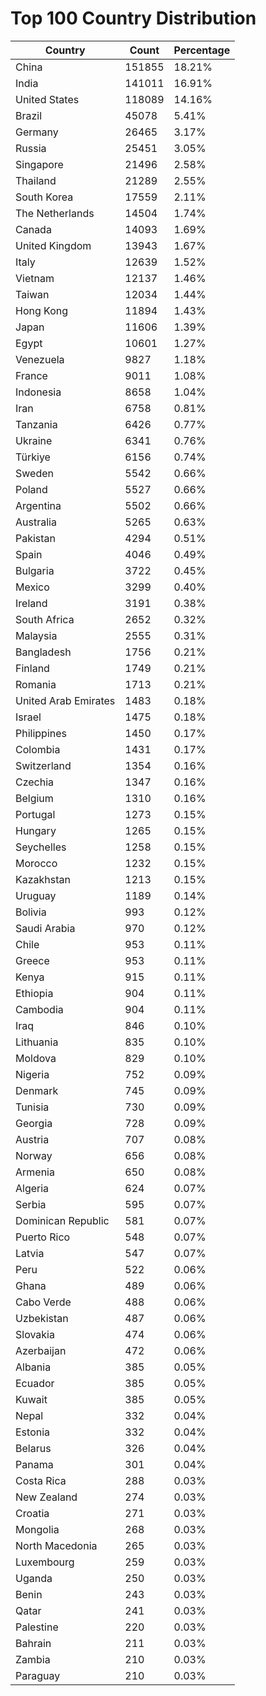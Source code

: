 # Top 100 Country Distribution
| Country | Count | Percentage |
|----|----|----|
| China | 151855 | 18.21% |
| India | 141011 | 16.91% |
| United States | 118089 | 14.16% |
| Brazil | 45078 | 5.41% |
| Germany | 26465 | 3.17% |
| Russia | 25451 | 3.05% |
| Singapore | 21496 | 2.58% |
| Thailand | 21289 | 2.55% |
| South Korea | 17559 | 2.11% |
| The Netherlands | 14504 | 1.74% |
| Canada | 14093 | 1.69% |
| United Kingdom | 13943 | 1.67% |
| Italy | 12639 | 1.52% |
| Vietnam | 12137 | 1.46% |
| Taiwan | 12034 | 1.44% |
| Hong Kong | 11894 | 1.43% |
| Japan | 11606 | 1.39% |
| Egypt | 10601 | 1.27% |
| Venezuela | 9827 | 1.18% |
| France | 9011 | 1.08% |
| Indonesia | 8658 | 1.04% |
| Iran | 6758 | 0.81% |
| Tanzania | 6426 | 0.77% |
| Ukraine | 6341 | 0.76% |
| Türkiye | 6156 | 0.74% |
| Sweden | 5542 | 0.66% |
| Poland | 5527 | 0.66% |
| Argentina | 5502 | 0.66% |
| Australia | 5265 | 0.63% |
| Pakistan | 4294 | 0.51% |
| Spain | 4046 | 0.49% |
| Bulgaria | 3722 | 0.45% |
| Mexico | 3299 | 0.40% |
| Ireland | 3191 | 0.38% |
| South Africa | 2652 | 0.32% |
| Malaysia | 2555 | 0.31% |
| Bangladesh | 1756 | 0.21% |
| Finland | 1749 | 0.21% |
| Romania | 1713 | 0.21% |
| United Arab Emirates | 1483 | 0.18% |
| Israel | 1475 | 0.18% |
| Philippines | 1450 | 0.17% |
| Colombia | 1431 | 0.17% |
| Switzerland | 1354 | 0.16% |
| Czechia | 1347 | 0.16% |
| Belgium | 1310 | 0.16% |
| Portugal | 1273 | 0.15% |
| Hungary | 1265 | 0.15% |
| Seychelles | 1258 | 0.15% |
| Morocco | 1232 | 0.15% |
| Kazakhstan | 1213 | 0.15% |
| Uruguay | 1189 | 0.14% |
| Bolivia | 993 | 0.12% |
| Saudi Arabia | 970 | 0.12% |
| Chile | 953 | 0.11% |
| Greece | 953 | 0.11% |
| Kenya | 915 | 0.11% |
| Ethiopia | 904 | 0.11% |
| Cambodia | 904 | 0.11% |
| Iraq | 846 | 0.10% |
| Lithuania | 835 | 0.10% |
| Moldova | 829 | 0.10% |
| Nigeria | 752 | 0.09% |
| Denmark | 745 | 0.09% |
| Tunisia | 730 | 0.09% |
| Georgia | 728 | 0.09% |
| Austria | 707 | 0.08% |
| Norway | 656 | 0.08% |
| Armenia | 650 | 0.08% |
| Algeria | 624 | 0.07% |
| Serbia | 595 | 0.07% |
| Dominican Republic | 581 | 0.07% |
| Puerto Rico | 548 | 0.07% |
| Latvia | 547 | 0.07% |
| Peru | 522 | 0.06% |
| Ghana | 489 | 0.06% |
| Cabo Verde | 488 | 0.06% |
| Uzbekistan | 487 | 0.06% |
| Slovakia | 474 | 0.06% |
| Azerbaijan | 472 | 0.06% |
| Albania | 385 | 0.05% |
| Ecuador | 385 | 0.05% |
| Kuwait | 385 | 0.05% |
| Nepal | 332 | 0.04% |
| Estonia | 332 | 0.04% |
| Belarus | 326 | 0.04% |
| Panama | 301 | 0.04% |
| Costa Rica | 288 | 0.03% |
| New Zealand | 274 | 0.03% |
| Croatia | 271 | 0.03% |
| Mongolia | 268 | 0.03% |
| North Macedonia | 265 | 0.03% |
| Luxembourg | 259 | 0.03% |
| Uganda | 250 | 0.03% |
| Benin | 243 | 0.03% |
| Qatar | 241 | 0.03% |
| Palestine | 220 | 0.03% |
| Bahrain | 211 | 0.03% |
| Zambia | 210 | 0.03% |
| Paraguay | 210 | 0.03% |
